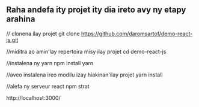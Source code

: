 ## Raha andefa ity projet ity dia ireto avy ny etapy arahina 

// clonena ilay projet
git clone https://github.com/daromsartof/demo-react-js.git

//miditra ao amin'lay repertoira misy ilay projet
cd demo-react-js

//instalena ny yarn
npm install yarn 

//aveo instalena ireo modilu izay hiakinan'ilay projet
yarn install 

//alefa ny serveur react
npm strat

http://localhost:3000/
